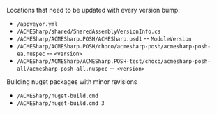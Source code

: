 
Locations that need to be updated with every version bump:
* `/appveyor.yml`
* `/ACMESharp/shared/SharedAssemblyVersionInfo.cs`
* `/ACMESharp/ACMESharp.POSH/ACMESharp.psd1` -- `ModuleVersion`
* `/ACMESharp/ACMESharp.POSH/choco/acmesharp-posh/acmesharp-posh-ea.nuspec` -- `<version>`
* `/ACMESharp/ACMESharp/ACMESharp.POSH-test/choco/acmesharp-posh-all/acmesharp-posh-all.nuspec` -- `<version>`


Building nuget packages with minor revisions
* `/ACMESharp/nuget-build.cmd`
* `/ACMESharp/nuget-build.cmd 3`
